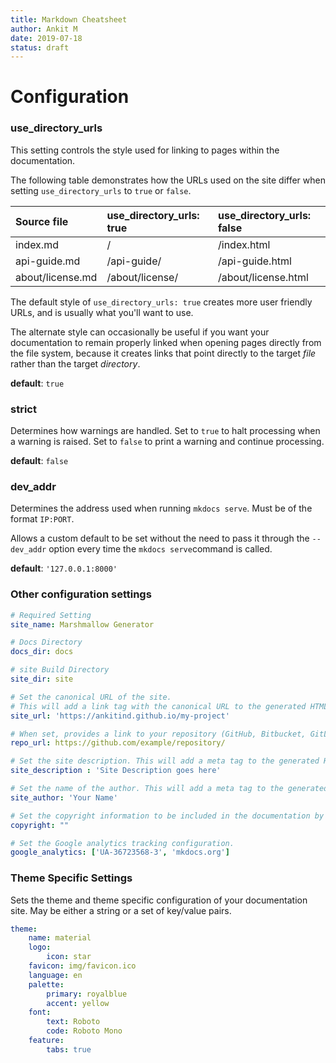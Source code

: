 ```yaml
---
title: Markdown Cheatsheet
author: Ankit M
date: 2019-07-18
status: draft
---
```


# Configuration

### use_directory_urls

This setting controls the style used for linking to pages within the documentation.

The following table demonstrates how the URLs used on the site differ when setting `use_directory_urls` to `true` or `false`.

| Source file      | use_directory_urls: true | use_directory_urls: false |
| :--------------- | :----------------------- | :------------------------ |
| index.md         | /                        | /index.html               |
| api-guide.md     | /api-guide/              | /api-guide.html           |
| about/license.md | /about/license/          | /about/license.html       |

The default style of `use_directory_urls: true` creates more user friendly URLs, and is usually what you'll want to use.

The alternate style can occasionally be useful if you want your documentation to remain properly linked when opening pages directly from the file system, because it creates links that point directly to the target *file* rather than the target *directory*.

**default**: `true`

### strict

Determines how warnings are handled. Set to `true` to halt processing when a warning is raised. Set to `false` to print a warning and continue processing.

**default**: `false`

### dev_addr

Determines the address used when running `mkdocs serve`. Must be of the format `IP:PORT`.

Allows a custom default to be set without the need to pass it through the `--dev_addr` option every time the `mkdocs serve`command is called.

**default**: `'127.0.0.1:8000'`



### Other configuration settings

```yaml
# Required Setting
site_name: Marshmallow Generator

# Docs Directory
docs_dir: docs

# site Build Directory
site_dir: site

# Set the canonical URL of the site. 
# This will add a link tag with the canonical URL to the generated HTML header.
site_url: 'https://ankitind.github.io/my-project'

# When set, provides a link to your repository (GitHub, Bitbucket, GitLab) on each page.
repo_url: https://github.com/example/repository/

# Set the site description. This will add a meta tag to the generated HTML heade
site_description : 'Site Description goes here'

# Set the name of the author. This will add a meta tag to the generated HTML header.
site_author: 'Your Name'

# Set the copyright information to be included in the documentation by the theme.
copyright: ""

# Set the Google analytics tracking configuration.
google_analytics: ['UA-36723568-3', 'mkdocs.org']
```





### Theme Specific Settings

Sets the theme and theme specific configuration of your documentation site. May be either a string or a set of key/value pairs.

```yaml
theme: 
    name: material
    logo:
        icon: star
    favicon: img/favicon.ico
    language: en
    palette:
        primary: royalblue
        accent: yellow
    font:
        text: Roboto
        code: Roboto Mono
    feature:
        tabs: true
```



